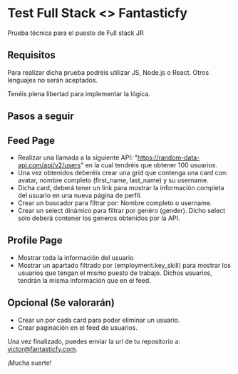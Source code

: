 # Test Full Stack <> Fantasticfy
Prueba técnica para el puesto de Full stack JR

## Requisitos
Para realizar dicha prueba podréis utilizar JS, Node.js o React. Otros lenguajes no serán aceptados.

Tenéis plena libertad para implementar la lógica.

## Pasos a seguir

## Feed Page

* Realizar una llamada a la siguiente API: "https://random-data-api.com/api/v2/users" en la cual tendréis que obtener 100 usuarios.
* Una vez obtenidos deberéis crear una grid que contenga una card con: avatar, nombre completo (first_name, last_name) y su username.
* Dicha card, deberá tener un link para mostrar la información completa del usuario en una nueva página de perfil.
* Crear un buscador para filtrar por: Nombre completo o username.
* Crear un select dinámico para filtrar por genéro (gender). Dicho select solo deberá contener los generos obtenidos por la API.

## Profile Page
* Mostrar toda la información del usuario
* Mostrar un apartado filtrado por (employment.key_skill) para mostrar los usuarios que tengan el mismo puesto de trabajo. Dichos usuarios, tendrán la misma información que en el feed.

## Opcional (Se valorarán)
* Crear un por cada card para poder eliminar un usuario.
* Crear paginación en el feed de usuarios.

Una vez finalizado, puedes enviar la url de tu repositorio a: victor@fantasticfy.com. 

¡Mucha suerte!
